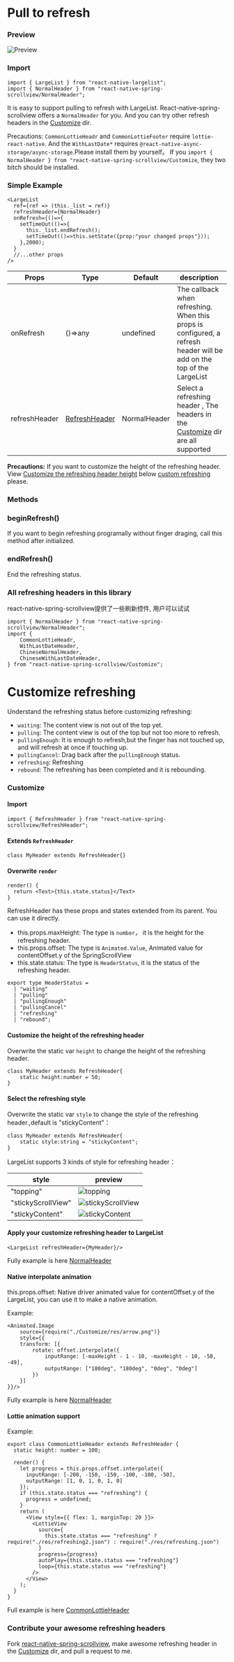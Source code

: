 <!--
 * @Author: 石破天惊
 * @email: shanshang130@gmail.com
 * @Date: 2021-07-29 18:09:43
 * @LastEditTime: 2021-07-29 18:40:31
 * @LastEditors: 石破天惊
 * @Description: 
-->
# Pull to refresh

### Preview
![Preview](../../res/RefreshingStickyContent.gif)

### Import

```$js
import { LargeList } from "react-native-largelist";
import { NormalHeader } from "react-native-spring-scrollview/NormalHeader";
```

It is easy to support pulling to refresh with LargeList. React-native-spring-scrollview offers a `NormalHeader` for you. And you can try other refresh headers in the [Customize](https://github.com/bolan9999/react-native-spring-scrollview/tree/master/src/Customize) dir.

Precautions: `CommonLottieHeadr` and `CommonLottieFooter` require `lottie-react-native`. And the `WithLastDate*` requires `@react-native-async-storage/async-storage`.Please install them by yourself。
If you `import { NormalHeader } from "react-native-spring-scrollview/Customize`, they two bitch should be installed.


### Simple Example

```$js
<LargeList
  ref={ref => (this._list = ref)}
  refreshHeader={NormalHeader}
  onRefresh={()=>{
    setTimeOut(()=>{
      this._list.endRefresh();
      setTimeOut(()=>this.setState({prop:"your changed props"}));
    },2000);
  }
  //...other props
/>
```

Props  |  Type  |  Default  |  description  
---- | ------ | --------- | --------
onRefresh | ()=>any | undefined | The callback when refreshing. When this props is configured, a refresh header will be add on the top of the LargeList
refreshHeader | [RefreshHeader](https://github.com/bolan9999/react-native-spring-scrollview/blob/master/src/RefreshHeader.js) | NormalHeader | Select a refreshing header , The headers in the [Customize](https://github.com/bolan9999/react-native-spring-scrollview/tree/master/src/Customize) dir are all supported

**Precautions:** If you want to customize the height of the refreshing header. View [Customize the refreshing header height](en/V3/CustomRefresh?id=自定义刷新组件的高度) below [custom refreshing](en/V3/CustomRefresh) please.


### Methods

### beginRefresh()

If you want to begin refreshing programally without finger draging, call this method after initialized.

### endRefresh()

End the refreshing status.

### All refreshing headers in this library

react-native-spring-scrollview提供了一些刷新控件, 用户可以试试
```
import { NormalHeader } from "react-native-spring-scrollview/NormalHeader";
import {
    CommonLottieHeadr,
    WithLastDateHeader,
    ChineseNormalHeader,
    ChineseWithLastDateHeader,
} from "react-native-spring-scrollview/Customize";
```


# Customize refreshing

Understand the refreshing status before customizing refreshing:

* `waiting`: The content view is not out of the top yet.
* `pulling`: The content view is out of the top but not too more to refresh.
* `pullingEnough`: It is enough to refresh,but the finger has not touched up, and will refresh at once if touching up.
* `pullingCancel`: Drag back after the `pullingEnough` status.
* `refreshing`: Refreshing
* `rebound`: The refreshing has been completed and it is rebounding.

### Customize

#### Import
```$js
import { RefreshHeader } from "react-native-spring-scrollview/RefreshHeader";
```

#### Extends `RefreshHeader`
```$js
class MyHeader extends RefreshHeader{}
```

#### Overwrite `render`
```$js
render() {
  return <Text>{this.state.status}</Text>
}
```

RefreshHeader has these props and states extended from its parent. You can use it directly.

* this.props.maxHeight: The type is `number`， it is the height for the refreshing header.
* this.props.offset: The type is `Animated.Value`, Animated value for contentOffset.y of the SpringScrollView
* this.state.status: The type is `HeaderStatus`, it is the status of the refreshing header.
```$js
export type HeaderStatus =
  | "waiting"
  | "pulling"
  | "pullingEnough"
  | "pullingCancel"
  | "refreshing"
  | "rebound";
```

#### Customize the height of the refreshing header

Overwrite the static var `height` to change the height of the refreshing header.
```
class MyHeader extends RefreshHeader{
    static height:number = 50;
}
```

#### Select the refreshing style

Overwrite the static var `style` to change the style of the refreshing header.,default is "stickyContent"：
```
class MyHeader extends RefreshHeader{
    static style:string = "stickyContent";
}
```

LargeList supports 3 kinds of style for refreshing header：

style  |  preview
---- | ------
"topping" | ![topping](../../res/RefreshingTopping.gif)
"stickyScrollView" | ![stickyScrollView](../../res/RefreshingStickyScrollView.gif)
"stickyContent" | ![stickyContent](../../res/RefreshingStickyContent.gif)

#### Apply your customize refreshing header to LargeList
```$js
<LargeList refreshHeader={MyHeader}/>
```

Fully example is here [NormalHeader](https://github.com/bolan9999/react-native-spring-scrollview/blob/master/src/NormalHeader.js)

#### Native interpolate animation

this.props.offset: Native driver animated value for contentOffset.y of the LargeList, you can use it to make a native animation.

Example:

```$js
<Animated.Image
    source={require("./Customize/res/arrow.png")}
    style={{
    transform: [{
        rotate: offset.interpolate({
            inputRange: [-maxHeight - 1 - 10, -maxHeight - 10, -50, -49],
            outputRange: ["180deg", "180deg", "0deg", "0deg"]
        })
    }]
}}/>
```

Fully example is here [NormalHeader](https://github.com/bolan9999/react-native-spring-scrollview/blob/master/src/NormalHeader.js)

#### Lottie animation support

Example:
```
export class CommonLottieHeader extends RefreshHeader {
  static height: number = 100;

  render() {
    let progress = this.props.offset.interpolate({
      inputRange: [-200, -150, -150, -100, -100, -50],
      outputRange: [1, 0, 1, 0, 1, 0]
    });
    if (this.state.status === "refreshing") {
      progress = undefined;
    }
    return (
      <View style={{ flex: 1, marginTop: 20 }}>
        <LottieView
          source={
            this.state.status === "refreshing" ? require("./res/refreshing2.json") : require("./res/refreshing.json")
          }
          progress={progress}
          autoPlay={this.state.status === "refreshing"}
          loop={this.state.status === "refreshing"}
        />
      </View>
    );
  }
}
```

Full example is here [CommonLottieHeader](https://github.com/bolan9999/react-native-spring-scrollview/blob/master/src/Customize/CommonLottieHeader.js)

### Contribute your awesome refreshing headers

Fork [react-native-spring-scrollview](https://github.com/bolan9999/react-native-spring-scrollview), make awesome refreshing header in the [Customize](https://github.com/bolan9999/react-native-spring-scrollview/tree/master/src/Customize) dir, and pull a request to me.

